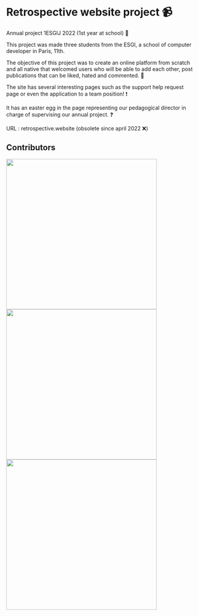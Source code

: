 # Retrospective website project 📹
Annual project 1ESGIJ 2022 (1st year at school) 🏢

This project was made three students from the ESGI, a school of computer developer in Paris, 11th.

The objective of this project was to create an online platform from scratch and all native that welcomed users who will be able to add each other, 
post publications that can be liked, hated and commented. 🔨

The site has several interesting pages such as the support help request page or even the application to a team position! ❗️

It has an easter egg in the page representing our pedagogical director in charge of supervising our annual project. ❓

URL : retrospective.website (obsolete since april 2022 ❌) 

## Contributors

<a href="https://github.com/Onsraa/Retrospective-website/graphs/contributors">
  <img src="https://avatars.githubusercontent.com/u/49305133?v=4" / width="400" height="400" borderRadius="50%">
  <img src="https://avatars.githubusercontent.com/u/78374876?v=4" / width="400" height="400" borderRadius="50%">
  <img src="https://avatars.githubusercontent.com/u/102239127?v=4" / width="400" height="400" borderRadius="50%">
</a>

